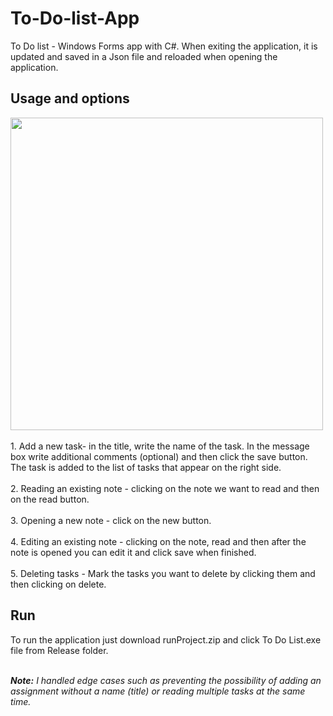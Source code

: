 # To-Do-list-App
To Do list - Windows Forms app with C#. When exiting the application, it is updated and saved in a Json file and reloaded when opening the application.

<h2>Usage and options</h2>
<img src="https://github.com/GalSaid/To-Do-list-App-/assets/120250560/dea477dc-22d1-497a-86d2-a676a4f51aab" width="500"/>
 <br /> <br />
1. Add a new task- in the title, write the name of the task. In the message box write additional comments (optional) and then click the save button. The task is added to the list of tasks that appear on the right side. <br /> <br />
2. Reading an existing note - clicking on the note we want to read and then on the read button. <br /> <br />
3. Opening a new note - click on the new button. <br /> <br />
4. Editing an existing note - clicking on the note, read and then after the note is opened you can edit it and click save when finished. <br /> <br />
5. Deleting tasks - Mark the tasks you want to delete by clicking them and then clicking on delete. <br />

<h2>Run</h2>
To run the application just download runProject.zip and click To Do List.exe file from Release folder. <br /> <br />

<em><strong>Note:</strong><em> I handled edge cases such as preventing the possibility of adding an assignment without a name (title) or reading multiple tasks at the same time.
